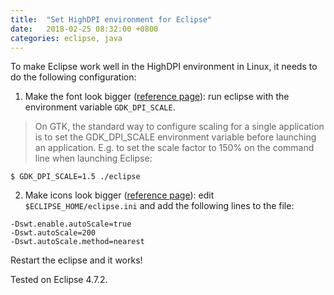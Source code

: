 ```yaml
---
title:  "Set HighDPI environment for Eclipse"
date:   2018-02-25 08:32:00 +0800
categories: eclipse, java 
---
```


To make Eclipse work well in the HighDPI environment in Linux, it needs to do the following configuration:

1. Make the font look bigger ([reference page](https://www.eclipse.org/eclipse/news/4.6/platform.php)): run eclipse with the environment variable `GDK_DPI_SCALE`.

> On GTK, the standard way to configure scaling for a single application is to set the GDK_DPI_SCALE environment variable before launching an application. E.g. to set the scale factor to 150% on the command line when launching Eclipse:

``` shell
$ GDK_DPI_SCALE=1.5 ./eclipse
```

2. Make icons look bigger ([reference page](https://www.eclipse.org/forums/index.php?t=msg&th=1088764&goto=1777163&#msg_1777163)): edit `$ECLIPSE_HOME/eclipse.ini` and add the following lines to the file:
```
-Dswt.enable.autoScale=true
-Dswt.autoScale=200
-Dswt.autoScale.method=nearest
```

Restart the eclipse and it works!

Tested on Eclipse 4.7.2.